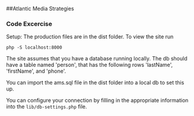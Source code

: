 ##Atlantic Media Strategies
### Code Excercise

Setup:
The production files are in the dist folder. To view the site run
```
php -S localhost:8000
```

The site assumes that you have a database running locally. The db should have  a table named 'person', that has the following rows 'lastName', 'firstName', and 'phone'.

You can import the ams.sql file in the dist folder into a local db to set this up.

You can configure your connection by filling in the appropriate information into the `lib/db-settings.php` file.
